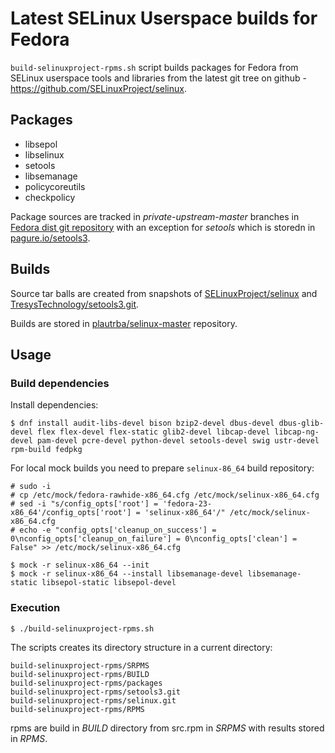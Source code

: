 # Latest SELinux Userspace builds for Fedora

`build-selinuxproject-rpms.sh` script builds packages for Fedora from
SELinux userspace tools and libraries from the latest git tree on github -
https://github.com/SELinuxProject/selinux.

## Packages

* libsepol
* libselinux
* setools
* libsemanage
* policycoreutils
* checkpolicy

Package sources are tracked in *private-upstream-master* branches in
[Fedora dist git repository](http://pkgs.fedoraproject.org/cgit) with an exception for *setools* which is storedn in [pagure.io/setools3](https://pagure.io/setools3).

## Builds

Source tar balls are created from snapshots of [SELinuxProject/selinux](https://github.com/SELinuxProject/selinux) and 
[TresysTechnology/setools3.git](https://github.com/TresysTechnology/setools3.git).

Builds are stored in [plautrba/selinux-master](https://copr.fedoraproject.org/coprs/plautrba/selinux-master/) repository.

## Usage

### Build dependencies

Install dependencies:

    $ dnf install audit-libs-devel bison bzip2-devel dbus-devel dbus-glib-devel flex flex-devel flex-static glib2-devel libcap-devel libcap-ng-devel pam-devel pcre-devel python-devel setools-devel swig ustr-devel rpm-build fedpkg

For local mock builds you need to prepare `selinux-86_64` build repository:

    # sudo -i
    # cp /etc/mock/fedora-rawhide-x86_64.cfg /etc/mock/selinux-x86_64.cfg
    # sed -i "s/config_opts['root'] = 'fedora-23-x86_64'/config_opts['root'] = 'selinux-x86_64'/" /etc/mock/selinux-x86_64.cfg
    # echo -e "config_opts['cleanup_on_success'] = 0\nconfig_opts['cleanup_on_failure'] = 0\nconfig_opts['clean'] = False" >> /etc/mock/selinux-x86_64.cfg

    $ mock -r selinux-x86_64 --init
    $ mock -r selinux-x86_64 --install libsemanage-devel libsemanage-static libsepol-static libsepol-devel
    
### Execution

    $ ./build-selinuxproject-rpms.sh

The scripts creates its directory structure in a current directory:

    build-selinuxproject-rpms/SRPMS
    build-selinuxproject-rpms/BUILD
    build-selinuxproject-rpms/packages
    build-selinuxproject-rpms/setools3.git
    build-selinuxproject-rpms/selinux.git
    build-selinuxproject-rpms/RPMS

rpms are build in *BUILD* directory from src.rpm in *SRPMS* with results stored in *RPMS*.



